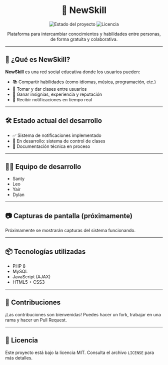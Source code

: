 <h1 align="center">🚀 NewSkill</h1>

<p align="center">
  <img src="https://img.shields.io/badge/estado-en%20desarrollo-yellow" alt="Estado del proyecto">
  <img src="https://img.shields.io/github/license/TU_USUARIO/NewSkill" alt="Licencia">
</p>

<p align="center">
  Plataforma para intercambiar conocimientos y habilidades entre personas, de forma gratuita y colaborativa.
</p>

---

<h2>🌟 ¿Qué es NewSkill?</h2>

<p>
  <strong>NewSkill</strong> es una red social educativa donde los usuarios pueden:
</p>

<ul>
  <li>📚 Compartir habilidades (como idiomas, música, programación, etc.)</li>
  <li>👥 Tomar y dar clases entre usuarios</li>
  <li>🏅 Ganar insignias, experiencia y reputación</li>
  <li>🔔 Recibir notificaciones en tiempo real</li>
</ul>

---

<h2>🛠️ Estado actual del desarrollo</h2>

<ul>
  <li>✅ Sistema de notificaciones implementado</li>
  <li>🔧 En desarrollo: sistema de control de clases</li>
  <li>📄 Documentación técnica en proceso</li>
</ul>

---

<h2>👨‍💻 Equipo de desarrollo</h2>

<ul>
  <li>Santy</li>
  <li>Leo</li>
  <li>Yair</li>
  <li>Dylan</li>
</ul>

---

<h2>📷 Capturas de pantalla (próximamente)</h2>

<p>
  Próximamente se mostrarán capturas del sistema funcionando.
</p>

---

<h2>📦 Tecnologías utilizadas</h2>

<ul>
  <li>PHP 8</li>
  <li>MySQL</li>
  <li>JavaScript (AJAX)</li>
  <li>HTML5 + CSS3</li>
</ul>

---

<h2>🤝 Contribuciones</h2>

<p>
  ¡Las contribuciones son bienvenidas! Puedes hacer un fork, trabajar en una rama y hacer un Pull Request.
</p>

---

<h2>📄 Licencia</h2>

<p>
  Este proyecto está bajo la licencia MIT. Consulta el archivo <code>LICENSE</code> para más detalles.
</p>
